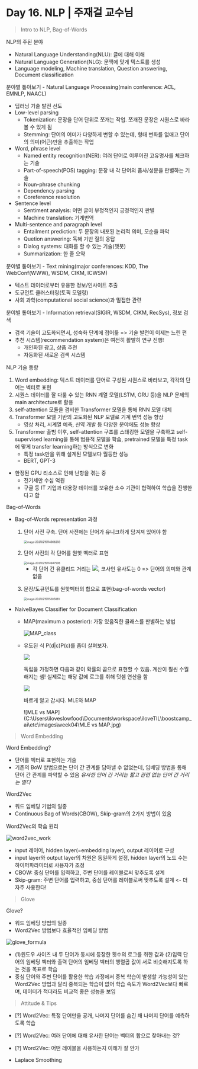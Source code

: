 # Day 16. NLP | 주재걸 교수님

> Intro to NLP, Bag-of-Words

NLP의 주된 분야

- Natural Language Understanding(NLU): 글에 대해 이해
- Natural Language Generation(NLG): 문맥에 맞게 텍스트를 생성
- Language modeling, Machine translation, Question answering, Document classification

분야별 톺아보기 - Natural Language Processing(main conference: ACL, EMNLP, NAACL)

- 딥러닝 기술 발전 선도
- Low-level parsing
  - Tokenization: 문장을 단어 단위로 쪼개는 작업. 쪼개진 문장은 시퀀스로 바라볼 수 있게 됨
  - Stemming: 단어의 어미가 다양하게 변할 수 있는데, 형태 변화를 없애고 단어의 의미(어근)만을 추출하는 작업
- Word, phrase level
  - Named entity recognition(NER): 여러 단어로 이루어진 고유명사를 체크하는 기술
  - Part-of-speech(POS) tagging: 문장 내 각 단어의 품사/성분을 판별하는 기술
  - Noun-phrase chunking
  - Dependency parsing
  - Coreference resolution
- Sentence level
  - Sentiment analysis: 어떤 글이 부정적인지 긍정적인지 판별
  - Machine translation: 기계번역
- Multi-sentence and paragraph level
  - Entailment prediction: 두 문장의 내포된 논리적 의미, 모순을 파악
  - Quetion answering: 독해 기반 질의 응답
  - Dialog systems: 대화를 할 수 있는 기술(챗봇)
  - Summarization: 한 줄 요약

분야별 톺아보기 - Text mining(major conferences: KDD, The WebConf(WWW), WSDM, CIKM, ICWSM)

- 텍스트 데이터로부터 유용한 정보/인사이트 추출
- 도규먼트 클러스터링(토픽 모델링)
- 사회 과학(computational social science)과 밀접한 관련

분야별 톺아보기 - Information retrieval(SIGIR, WSDM, CIKM, RecSys), 정보 검색

- 검색 기술이 고도화되면서, 성숙화 단계에 접어듦 => 기술 발전이 이제는 느린 편
- 추천 시스템(recommendation system)은 여전히 활발히 연구 진행!
  - 개인화된 광고, 상품 추천
  - 자동화된 새로운 검색 시스템

NLP 기술 동향

1. Word embedding: 텍스트 데이터를 단어로 구성된 시퀀스로 바라보고, 각각의 단어는 벡터로 표현
2. 시퀀스 데이터를 잘 다룰 수 있는 RNN 계열 모델(LSTM, GRU 등)을 NLP 문제의 main architecture로 활용
3. self-attention 모듈을 겸비한 Transformer 모델을 통해 RNN 모델 대체
4. Transformer 모델 기반의 고도화된 NLP 모델로 기계 번역 성능 향상
   - 영상 처리, 시계열 예측, 신약 개발 등 다양한 분야에도 성능 향상
5. Transformer 출범 이후, self-attention 구조를 스태킹한 모델을 구축하고 self-supervised learning을 통해 범용적 모델을 학습, pretrained 모델을 특정 task에 맞게 transfer learning하는 방식으로 변화
   - 특정 task만을 위해 설계된 모델보다 월등한 성능
   - BERT, GPT-3

- 한정된 GPU 리소스로 인해 난항을 겪는 중
  - 전기세만 수십 억원
  - 구글 등 IT 기업과 대용량 데이터를 보유한 소수 기관이 협력하여 학습을 진행한다고 함

Bag-of-Words

- Bag-of-Words representation 과정

  1. 단어 사전 구축. 단어 사전에는 단어가 유니크하게 담겨져 있어야 함

     <img src="C:\Users\iloveslowfood\AppData\Roaming\Typora\typora-user-images\image-20210215114906293.png" alt="image-20210215114906293" style="zoom: 50%;" />

  2. 단어 사전의 각 단어를 원핫 벡터로 표현

     <img src="C:\Users\iloveslowfood\AppData\Roaming\Typora\typora-user-images\image-20210215114947506.png" alt="image-20210215114947506" style="zoom: 50%;" />

     - 각 단어 간 유클리드 거리는 ![](https://render.githubusercontent.com/render/math?math=%5Cdisplaystyle+%5Csqrt+%7B2%7D), 코사인 유사도는 0 => 단어의 의미와 관계 없음

  3. 문장/도큐먼트를 원핫벡터의 합으로 표현(bag-of-words vector)

     <img src="C:\Users\iloveslowfood\AppData\Roaming\Typora\typora-user-images\image-20210215115305881.png" alt="image-20210215115305881" style="zoom:50%;" />

- NaiveBayes Classifier for Document Classification

  - MAP(maximum a posterior): 가장 있음직한 클래스를 판별하는 방법

    ![MAP_class](C:\Users\iloveslowfood\Documents\workspace\iloveTIL\boostcamp_ai\etc\images\week04\MAP_class.jpg)

  - 유도된 식 P(d|c)P(c)를 좀더 살펴보자.

    ![](https://render.githubusercontent.com/render/math?math=%5Cdisplaystyle+P%28d%7Cc%29P%28c%29+%3D+P%28w_%7B1%7D%2C+...%2C+w_%7Bn%7D%7Cc%29P%28c%29)

    독립을 가정하면 다음과 같이 확률의 곱으로 표현할 수 있음. 계산이 훨씬 수월해지는 셈! 실제로는 해당 값에 로그를 취해 덧셈 연산을 함

    ![](https://render.githubusercontent.com/render/math?math=%5Cdisplaystyle+P%28c%29%5CPi_%7Bw_%7Bi%7D+%5Cin+W%7D+P%28w_%7Bi%7D%7Cc%29)

    바르게 알고 갑시다. MLE와 MAP

    ![MLE vs MAP](C:\Users\iloveslowfood\Documents\workspace\iloveTIL\boostcamp_ai\etc\images\week04\MLE vs MAP.jpg)

> Word Embedding

Word Embedding?

- 단어를 벡터로 표현하는 기술
- 기존의 BoW 방법으로는 단어 간 관계를 담아낼 수 없었는데, 임베딩 방법을 통해 단어 간 관계를 파악할 수 있음
  *유사한 단어 간 거리는 짧고 관련 없는 단어 간 거리는 멀다*

Word2Vec

- 워드 임베딩 기법의 일종
- Continuous Bag of Words(CBOW), Skip-gram의 2가지 방법이 있음

Word2Vec의 학습 원리

![word2vec_work](C:\Users\iloveslowfood\Documents\workspace\iloveTIL\boostcamp_ai\etc\images\week04\word2vec_work.jpg)

- input 레이어, hidden layer(=embedding layer), output 레이어로 구성
- input layer와 output layer의 차원은 동일하게 설정, hidden layer의 노드 수는 하이퍼파라미터로 사용자가 조정
- CBOW: 중심 단어를 입력하고, 주변 단어를 레이블로써 맞추도록 설계
- Skip-gram: 주변 단어를 입력하고, 중심 단어를 레이블로써 맞추도록 설계 <- 더 자주 사용한다!

> Glove

Glove?

- 워드 임베딩 방법의 일종
- Word2Vec 방법보다 효율적인 임베딩 방법

![glove_formula](C:\Users\iloveslowfood\Documents\workspace\iloveTIL\boostcamp_ai\etc\images\week04\glove_formula.jpg)

- (1)윈도우 사이즈 내 두 단어가 동시에 등장한 횟수의 로그를 취한 값과 (2)입력 단어의 임베딩 벡터와 출력 단어의 임베딩 벡터의 행렬곱 값이 서로 비슷해지도록 하는 것을 목표로 학습
- 중심 단어와 주변 단어를 활용한 학습 과정에서 중복 학습이 발생할 가능성이 있는 Word2Vec 방법과 달리 중복되는 학습이 없어 학습 속도가 Word2Vec보다 빠르며, 데이터가 적더라도 비교적 좋은 성능을 보임

> Attitude & Tips

- [?] Word2Vec: 특정 단어만을 공개, 나머지 단어를 숨긴 채 나머지 단어를 예측하도록 학습
- [?] Word2Vec: 여러 단어에 대해 유사한 단어는 벡터의 합으로 찾아내는 것?
- [?] Word2Vec: 어떤 레이블을 사용하는지 이해가 잘 안가

- Laplace Smoothing